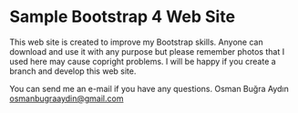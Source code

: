 # Sample Bootstrap 4 Web Site
This web site is created to improve my Bootstrap skills. Anyone can download and use it with any purpose but please remember photos that I used here may cause copright problems. I will be happy if you create a branch and develop this web site.

You can send me an e-mail if you have any questions. 
Osman Buğra Aydın
osmanbugraaydin@gmail.com
